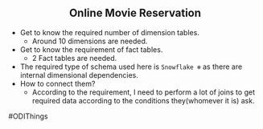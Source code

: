 <div align='center'><h2>Online Movie Reservation</h2></div>

- Get to know the required number of dimension tables.
    - Around 10 dimensions are needed.
- Get to know the requirement of fact tables.
    - 2 Fact tables are needed.
- The required type of schema used here is `Snowflake ❄️` as there are internal dimensional dependencies.
- How to connect them?
     - According to the requirement, I need to perform a lot of joins to get required data according to the conditions they(whomever it is) ask.
<p>#ODIThings</p>
